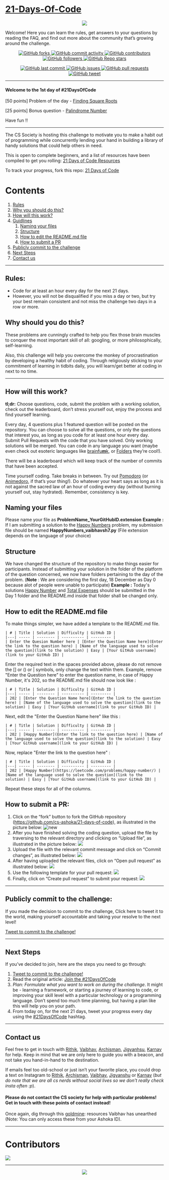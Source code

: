 # [21-Days-Of-Code](https://www.100daysofcode.com/)
<p align="center">
  <img src="https://miro.medium.com/max/1192/1*IjfVm12nJS6AFlUIK97lXg.gif">
</p>

Welcome! Here you can learn the rules, get answers to your questions by reading the FAQ, and find out more about the community that’s growing around the challenge.

<p align="center">
    <a href="https://github.com/cs-ashoka/21-days-of-code/network/members">
    <img alt="GitHub forks" src="https://img.shields.io/github/forks/cs-ashoka/21-days-of-code?color=green&style=for-the-badge&logo=github&logoColor=white">
    <a href="https://github.com/cs-ashoka/21-days-of-code/graphs/commit-activity">
    <img alt="GitHub commit activity" src="https://img.shields.io/github/commit-activity/m/cs-ashoka/21-days-of-code?color=green&style=for-the-badge&logo=github&logoColor=white">
    <a href="https://github.com/cs-ashoka/21-days-of-code/graphs/contributors">
    <img alt="GitHub contributors" src="https://img.shields.io/github/contributors/cs-ashoka/21-days-of-code?color=green&style=for-the-badge&logo=github&logoColor=white">
    <img alt="GitHub followers" src="https://img.shields.io/github/followers/cs-ashoka?color=green&style=for-the-badge&logo=github&logoColor=white">
    <a href="https://github.com/cs-ashoka/21-days-of-code/stargazers">
    <img alt="GitHub Repo stars" src="https://img.shields.io/github/stars/cs-ashoka/21-days-of-code?color=green&style=for-the-badge&logo=github&logoColor=white">
</p>

<p align="center">
    <a href="https://github.com/cs-ashoka/21-days-of-code/commits/master">
    <img src="https://img.shields.io/github/last-commit/cs-ashoka/21-days-of-code?style=for-the-badge&logo=github&logoColor=white"
         alt="GitHub last commit">
    <a href="https://github.com/cs-ashoka/21-days-of-code/issues">
    <img src="https://img.shields.io/github/issues-raw/cs-ashoka/21-days-of-code?style=for-the-badge&logo=github&logoColor=white"
         alt="GitHub issues">
    <a href="https://github.com/cs-ashoka/21-days-of-code/pulls">
    <img src="https://img.shields.io/github/issues-pr-raw/cs-ashoka/21-days-of-code?style=for-the-badge&logo=github&logoColor=white"
         alt="GitHub pull requests">
    <a href="https://twitter.com/intent/tweet?text=I%27m%20publicly%20committing%20to%20the%2021DaysOfCode%20Challenge%20starting%20today!%20Learn%20More%20and%20Join%20me!&url=https://github.com/cs-ashoka/21-days-of-code&hashtags=21DaysOfCode">
    <img src="https://img.shields.io/twitter/url/https/github.com/cs-ashoka/21-days-of-code?style=for-the-badge&logo=twitter"
         alt="GitHub tweet">
</p>


[]()

***
#### Welcome to the 1st day of #21DaysOfCode

[50 points] Problem of the day - [Finding Square Roots](https://codechef.com/problems/FSQRT)

[25 points] Bonus question - [Palindrome Number](https://leetcode.com/problems/palindrome-number/)

Have fun !!

***
The CS Society is hosting this challenge to motivate you to make a habit out of programming while concurrently lending your hand in building a library of handy solutions that could help others in need.

This is open to complete beginners, and a list of resources have been compiled to get you rolling: [21 Days of Code Resources](https://drive.google.com/drive/u/1/folders/1MvR449gHhKe0jkpLwJi9X080wpb3nNwr)

To track your progress, fork this repo: [21 Days of Code](https://github.com/cs-ashoka/21-days-of-code)

# Contents
1. [Rules](#rules)
2. [Why you should do this?](#why-should-you-do-this)
3. [How will this work?](#how-will-this-work)
4. [Guidlines](#naming-your-files)
   1. [Naming your files](#naming-your-files)
   2. [Structure](#structure)
   3. [How to edit the README.md file](#how-to-edit-the-readmemd-file)
   4. [How to submit a PR](#how-to-submit-a-pr)
5. [Publicly commit to the challenge](#publicly-commit-to-the-challenge)
6. [Next Steps](#next-steps)
7. [Contact us](#contact-us)

***

## Rules:
* Code for at least an hour every day for the next 21 days.
* However, you will not be disqualified if you miss a day or two, but try your best remain consistent and not miss the challenge two days in a row or more.

## Why should you do this?
These problems are cunningly crafted to help you flex those brain muscles to conquer the most important skill of all: googling, or more philosophically, self-learning.

Also, this challenge will help you overcome the monkey of procrastination by developing a healthy habit of coding. Through religiously sticking to your commitment of learning in tidbits daily, you will learn/get better at coding in next to no time.

***

## How will this work?
**tl;dr:** Choose questions, code, submit the problem with a working solution, check out the leaderboard, don’t stress yourself out, enjoy the process and find yourself learning.

Every day, 4 questions plus 1 featured question will be posted on the repository. You can choose to solve all the questions, or only the questions that interest you, as long as you code for at least one hour every day. Submit Pull Requests with the code that you have solved. Only working solutions will be merged. You can code in any language you want (maybe even check out esoteric languages like [brainfu**m**k](https://esolangs.org/wiki/Brainfuck), or [Folders](https://esolangs.org/wiki/Folders) they’re cool!).

There will be a leaderboard which will keep track of the number of commits that have been accepted.

Time yourself coding. Take breaks in between. Try out [Pomodoro](https://en.wikipedia.org/wiki/Pomodoro_Technique) (or [Animedoro](https://deepstash.com/idea/77397/whats-the-animedoro-technique), if that’s your thing!). Do whatever your heart says as long as it is not against the sacred law of an hour of coding every day (without burning yourself out, stay hydrated). Remember, consistency is key.

## Naming your files
Please name your file as **ProblemName_YourGitHubID.extension**
**Example :** If I am submitting a solution to the [Happy Numbers](https://leetcode.com/problems/happy-number/) problem, my submission file should be named **HappyNumbers_vaibhavsh7.py** (File extension depends on the language of your choice)

## Structure
We have changed the structure of the repository to make things easier for participants. Instead of submitting your solution in the folder of the platform of the question concerned, we now have folders pertaining to the day of the problem.
(**Note** : We are considering the first day, 18 December as Day 0 because alot of people were unable to participate)
**Example :** Today's solutions [Happy Number](https://leetcode.com/problems/happy-number/) and [Total Expenses]((https://www.codechef.com/problems/FLOW009)) should be submitted in the Day 1 folder and the README.md inside that folder shall be changed only.

## How to edit the README.md file
To make things simpler, we have added a template to the README.md file.
```
| # | Title | Solution | Difficulty | GitHub ID |
|---| ----- | -------- | ---------- | --------- |
| Enter the Quesion Number here | [Enter the Question Name here](Enter the link to the question here) | [Name of the language used to solve the question](link to the solution) | Easy | [Your GitHub username](link to your GitHub ID) |
```
Enter the required text in the spaces provided above, please do not remove the [] or () or | symbols, only change the text within them.
Example, remove "Enter the Question here" to enter the question name, in case of Happy Number, it's 202, so the README.md file should now look like : 
```
| # | Title | Solution | Difficulty | GitHub ID |
|---| ----- | -------- | ---------- | --------- |
| 202 | [Enter the Question Name here](Enter the link to the question here) | [Name of the language used to solve the question](link to the solution) | Easy | [Your GitHub username](link to your GitHub ID) |
```
Next, edit the "Enter the Question Name here" like this :
```
| # | Title | Solution | Difficulty | GitHub ID |
|---| ----- | -------- | ---------- | --------- |
| 202 | [Happy Number](Enter the link to the question here) | [Name of the language used to solve the question](link to the solution) | Easy | [Your GitHub username](link to your GitHub ID) |
```
Now, replace "Enter the link to the question here" :
```
| # | Title | Solution | Difficulty | GitHub ID |
|---| ----- | -------- | ---------- | --------- |
| 202 | [Happy Number](https://leetcode.com/problems/happy-number/) | [Name of the language used to solve the question](link to the solution) | Easy | [Your GitHub username](link to your GitHub ID) |
```
Repeat these steps for all of the columns.

## How to submit a PR:

1. Click on the “fork” button to fork the GitHub repository (https://github.com/cs-ashoka/21-days-of-code), as illustrated in the picture below:
![new](https://i.ibb.co/bPnBmtV/1st-img.png)
2. After you have finished solving the coding question, upload the file by traversing to the relevant directory and clicking on “Upload file”, as illustrated in the picture below:
![](https://i.ibb.co/TR0LvVV/2nd-img.png)
3. Upload the file with the relevant commit message and click on “Commit changes”, as illustrated below:
![](https://i.ibb.co/JBn838C/3rd-img.png)
4. After having uploaded the relevant files, click on “Open pull request” as illustrated below:
![](https://i.ibb.co/2WqmGn9/4th-img.png)
5. Use the following template for your pull request:
![](https://i.ibb.co/JnMHtVN/5th-img.png)
6. Finally, click on “Create pull request” to submit your request:
![](https://i.ibb.co/kQMTH48/6th-img.png)

***

## Publicly commit to the challenge:

If you made the decision to commit to the challenge, Click here to tweet it to the world, making yourself accountable and taking your resolve to the next level!

[Tweet to commit to the challenge!](https://twitter.com/intent/tweet?text=I%27m%20publicly%20committing%20to%20the%2021DaysOfCode%20Challenge%20starting%20today!%20Learn%20More%20and%20Join%20me!&url=https://github.com/cs-ashoka/21-days-of-code&hashtags=21DaysOfCode)

***

## Next Steps

If you’ve decided to join, here are the steps you need to go through:

1.  [Tweet to commit to the challenge!](https://twitter.com/intent/tweet?text=I%27m%20publicly%20committing%20to%20the%2021DaysOfCode%20Challenge%20starting%20today!%20Learn%20More%20and%20Join%20me!&url=https://github.com/cs-ashoka/21-days-of-code&hashtags=21DaysOfCode)
2.  Read the original article: [Join the #21DaysOfCode](https://www.freecodecamp.org/news/join-the-100daysofcode-556ddb4579e4/)
3.  *Plan: Formulate what you want to work on during the challenge*. It might be - learning a framework, or starting a journey of learning to code, or improving your skill level with a particular technology or a programming language. Don’t spend too much time planning, but having a plan like this will help you on your path.
4.  From today on, for the next 21 days, tweet your progress every day using the [#21DaysOfCode](https://twitter.com/intent/tweet?text=I%27m%20publicly%20committing%20to%20the%2021DaysOfCode%20Challenge%20starting%20today!%20Learn%20More%20and%20Join%20me!&url=https://github.com/cs-ashoka/21-days-of-code&hashtags=21DaysOfCode) hashtag.

***

## Contact us
Feel free to get in touch with [Rithik](mailto:rithik.kumars_ug24@ashoka.edu.in), [Vaibhav](mailto:vaibhav.sharma_ug24@ashoka.edu.in), [Archisman](mailto:archisman.dutta_ug24@ashoka.edu.in), [Jigyanhsu](jigyansu.rout_ug24@ashoka.edu.in), [Karnav](karnav.popat_ug24@ashoka.edu.in) for help. Keep in mind that we are only here to guide you with a beacon, and not take you hand-in-hand to the destination.

If emails feel too old-school or just isn’t your favorite place, you could drop a text on Instagram to [Rithik](https://www.instagram.com/not.rithik/), [Archisman](https://www.instagram.com/_archismandutta_/), [Vaibhav](https://www.instagram.com/vaibhav.sh14/), [Jigyanshu](https://www.instagram.com/iamjr15/) or [Karnav](https://www.instagram.com/kkkarnav/) (_but do note that we are all cs nerds without social lives so we don't really check insta often :p_).

#### Please do not contact the CS society for help with particular problems! Get in touch with these points of contact instead!

Once again, dig through this [goldmine](https://drive.google.com/drive/u/1/folders/1MvR449gHhKe0jkpLwJi9X080wpb3nNwr): resources Vaibhav has unearthed (Note: You can only access these from your Ashoka ID).

***

<p align="center">
   <h1> Contributors </h1>
   <a href = "https://github.com/cs-ashoka/21-days-of-code/graphs/contributors">
   <img src = "https://contrib.rocks/image?repo=cs-ashoka/21-days-of-code" />
   </a>
</p>

***

<p align="center">
  <img src = "https://readme-jokes.vercel.app/api"/>
</p>
